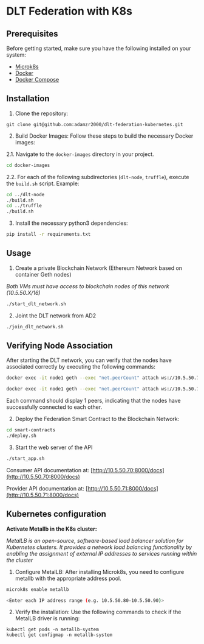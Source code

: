 # DLT Federation with K8s

## Prerequisites

Before getting started, make sure you have the following installed on your system:

- [Microk8s](https://microk8s.io/#install-microk8s)
- [Docker](https://docs.docker.com/engine/install/ubuntu)
- [Docker Compose](https://docs.docker.com/compose/install/linux)

## Installation

1. Clone the repository:
```
git clone git@github.com:adamzr2000/dlt-federation-kubernetes.git
```
2. Build Docker Images:
Follow these steps to build the necessary Docker images:

2.1. Navigate to the `docker-images` directory in your project.
```bash
cd docker-images
```
2.2. For each of the following subdirectories (`dlt-node`, `truffle`), execute the `build.sh` script. Example:
```bash
cd ../dlt-node
./build.sh
cd ../truffle
./build.sh
```

3. Install the necessary python3 dependencies:
```bash
pip install -r requirements.txt
```

## Usage 

1. Create a private Blockchain Network (Ethereum Network based on container Geth nodes)

*Both VMs must have access to blockchain nodes of this network (10.5.50.X/16)*

```bash
./start_dlt_network.sh
```

2. Joint the DLT network from AD2
```bash
./join_dlt_network.sh
```

## Verifying Node Association

After starting the DLT network, you can verify that the nodes have associated correctly by executing the following commands:
```bash
docker exec -it node1 geth --exec "net.peerCount" attach ws://10.5.50.70:3334
```

```bash
docker exec -it node1 geth --exec "net.peerCount" attach ws://10.5.50.71:3335
```

Each command should display 1 peers, indicating that the nodes have successfully connected to each other.


2. Deploy the Federation Smart Contract to the Blockchain Network:
```bash
cd smart-contracts
./deploy.sh 
```

3. Start the web server of the API 
```bash
./start_app.sh
```

Consumer API documentation at: [http://10.5.50.70:8000/docs](http://10.5.50.70:8000/docs)


Provider API documentation at: [http://10.5.50.71:8000/docs](http://10.5.50.71:8000/docs)


## Kubernetes configuration

**Activate Metallb in the K8s cluster:**

*MetalLB is an open-source, software-based load balancer solution for Kubernetes clusters. It provides a network load balancing functionality by enabling the assignment of external IP addresses to services running within the cluster* 

1. Configure MetalLB: After installing Microk8s, you need to configure metallb with the appropriate address pool.
```bash
microk8s enable metallb

<Enter each IP address range (e.g. 10.5.50.80-10.5.50.90)>
```

2. Verify the installation: Use the following commands to check if the MetalLB driver is running:
```
kubectl get pods -n metallb-system
kubectl get configmap -n metallb-system
```

